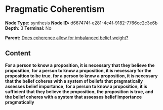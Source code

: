 # Pragmatic Coherentism

**Node Type:** synthesis
**Node ID:** d667474f-e281-4c4f-9182-7766cc2c3e6b
**Depth:** 3
**Terminal:** No

**Parent:** [Does coherence allow for imbalanced belief weight?](does-coherence-allow-for-imbalanced-belief-weight.md)

## Content

**For a person to know a proposition, it is necessary that they believe the proposition**, **for a person to know a proposition, it is necessary for the proposition to be true**, **for a person to know a proposition, it is necessary that the belief coheres with a system of beliefs that pragmatically assesses belief importance**, **for a person to know a proposition, it is sufficient that they believe the proposition, the proposition is true, and the belief coheres with a system that assesses belief importance pragmatically**
